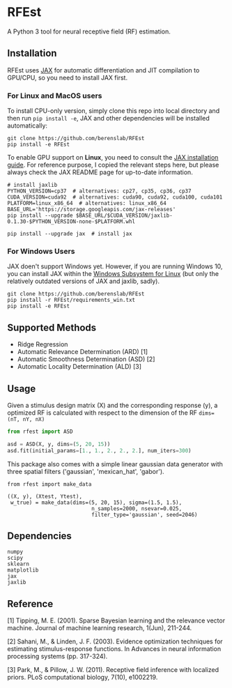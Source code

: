 # RFEst

A Python 3 tool for neural receptive field (RF) estimation.

## Installation

RFEst uses [JAX](https://github.com/google/jax) for automatic differentiation and JIT compilation to GPU/CPU, so you need to install JAX first. 

### For Linux and MacOS users

To install CPU-only version, simply clone this repo into local directory and then run `pip install -e`, JAX and other dependencies will be installed automatically:

    git clone https://github.com/berenslab/RFEst
    pip install -e RFEst

To enable GPU support on **Linux**, you need to consult the [JAX installation guide](https://github.com/google/jax#pip-installation). For reference purpose, I copied the relevant steps here, but please always check the JAX README page for up-to-date information.

    # install jaxlib
    PYTHON_VERSION=cp37  # alternatives: cp27, cp35, cp36, cp37
    CUDA_VERSION=cuda92  # alternatives: cuda90, cuda92, cuda100, cuda101
    PLATFORM=linux_x86_64  # alternatives: linux_x86_64
    BASE_URL='https://storage.googleapis.com/jax-releases'
    pip install --upgrade $BASE_URL/$CUDA_VERSION/jaxlib-0.1.30-$PYTHON_VERSION-none-$PLATFORM.whl

    pip install --upgrade jax  # install jax
    
### For Windows Users

JAX doen't support Windows yet. However, if you are running Windows 10, you can install JAX within the [Windows Subsystem for Linux](https://docs.microsoft.com/en-us/windows/wsl/install-win10) (but only the relatively outdated versions of JAX and jaxlib, sadly).

    git clone https://github.com/berenslab/RFEst
    pip install -r RFEst/requirements_win.txt
    pip install -e RFEst
    
## Supported Methods

* Ridge Regression
* Automatic Relevance Determination (ARD) [1]
* Automatic Smoothness Determination (ASD) [2]
* Automatic Locality Determination (ALD) [3]

## Usage

Given a stimulus design matrix (X) and the corresponding response (y), a optimized RF is calculated with respect to the dimension of the RF `dims=(nT, nY, nX)` 

```python
from rfest import ASD

asd = ASD(X, y, dims=(5, 20, 15))
asd.fit(initial_params=[1., 1., 2., 2., 2.], num_iters=300)
```

This package also comes with a simple linear gaussian data generator with three spatial filters ('gaussian', 'mexican_hat', 'gabor').

    from rfest import make_data

    ((X, y), (Xtest, Ytest), 
     w_true) = make_data(dims=(5, 20, 15), sigma=(1.5, 1.5),
                               n_samples=2000, nsevar=0.025, 
                               filter_type='gaussian', seed=2046)    

## Dependencies

    numpy
    scipy
    sklearn
    matplotlib
    jax
    jaxlib

## Reference

[1] Tipping, M. E. (2001). Sparse Bayesian learning and the relevance vector machine. Journal of machine learning research, 1(Jun), 211-244.

[2] Sahani, M., & Linden, J. F. (2003). Evidence optimization techniques for estimating stimulus-response functions. In Advances in neural information processing systems (pp. 317-324).

[3] Park, M., & Pillow, J. W. (2011). Receptive field inference with localized priors. PLoS computational biology, 7(10), e1002219.
